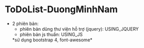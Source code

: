 # ToDoList-DuongMinhNam
- 2 phiên bản:
  <ul> 
    <li>phiên bản dũng thư viện hỗ  trợ (jquery): USING_JQUERY 
    <li> phiên bản js thuần: USING_JS
  </ul>
  *sử dụng bootstrap 4, font-awesome*
